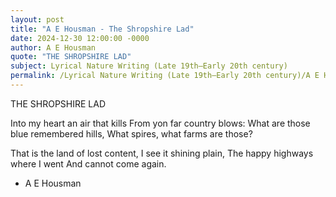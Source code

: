 ```yaml
---
layout: post
title: "A E Housman - The Shropshire Lad"
date: 2024-12-30 12:00:00 -0000
author: A E Housman
quote: "THE SHROPSHIRE LAD"
subject: Lyrical Nature Writing (Late 19th–Early 20th century)
permalink: /Lyrical Nature Writing (Late 19th–Early 20th century)/A E Housman/A E Housman - The Shropshire Lad
---
```


THE SHROPSHIRE LAD

Into my heart an air that kills
From yon far country blows:
What are those blue remembered hills,
What spires, what farms are those?  

That is the land of lost content,
I see it shining plain,
The happy highways where I went
And cannot come again.  


- A E Housman
